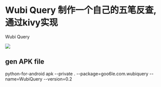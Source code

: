 # Wubi Query 制作一个自己的五笔反查,通过kivy实现
Wubi Query

![](https://67.media.tumblr.com/90a778d34cb8b6503489dc1a31265801/tumblr_o7z9mmn9Y51r68ev5o1_540.png)

## gen APK file
python-for-android apk --private . --package=goo6le.com.wubiquery --name=WubiQuery --version=0.2
